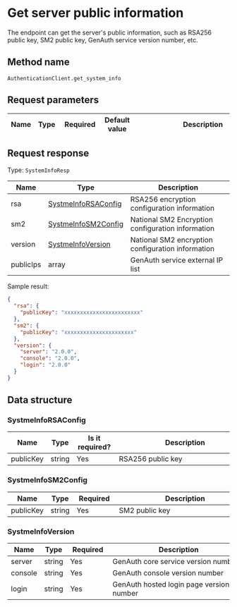# Get server public information

<!--
Warning ⚠️:
Do not modify this document directly,
https://github.com/Authing/authing-docs-factory
Use this project to generate
-->

<LastUpdated />

The endpoint can get the server's public information, such as RSA256 public key, SM2 public key, GenAuth service version number, etc.

## Method name

`AuthenticationClient.get_system_info`

## Request parameters

| Name | Type | <div style="width:80px">Required</div> | Default value | <div style="width:300px">Description</div> | <div style="width:200px"></div>Sample value</div> |
| ---- | ---- | -------------------------------------- | ------------- | ------------------------------------------ | ------------------------------------------------- |

## Request response

Type: `SystemInfoResp`

| Name      | Type                                                   | Description                                       |
| --------- | ------------------------------------------------------ | ------------------------------------------------- |
| rsa       | <a href="#SystmeInfoRSAConfig">SystmeInfoRSAConfig</a> | RSA256 encryption configuration information       |
| sm2       | <a href="#SystmeInfoSM2Config">SystmeInfoSM2Config</a> | National SM2 Encryption configuration information |
| version   | <a href="#SystmeInfoVersion">SystmeInfoVersion</a>     | National SM2 encryption configuration information |
| publicIps | array                                                  | GenAuth service external IP list                  |

Sample result:

```json
{
  "rsa": {
    "publicKey": "xxxxxxxxxxxxxxxxxxxxxxxx"
  },
  "sm2": {
    "publicKey": "xxxxxxxxxxxxxxxxxxxxxx"
  },
  "version": {
    "server": "2.0.0",
    "console": "2.0.0",
    "login": "2.0.0"
  }
}
```

## Data structure

### <a id="SystmeInfoRSAConfig"></a> SystmeInfoRSAConfig

| Name      | Type   | <div style="width:80px">Is it required?</div> | <div style="width:300px">Description</div> | <div style="width:200px">Sample value</div> |
| --------- | ------ | --------------------------------------------- | ------------------------------------------ | ------------------------------------------- |
| publicKey | string | Yes                                           | RSA256 public key                          | `xxxxxxxxxxxxxxxxxxxxxx`                    |

### <a id="SystmeInfoSM2Config"></a> SystmeInfoSM2Config

| Name      | Type   | <div style="width:80px">Required</div> | <div style="width:300px">Description</div> | <div style="width:200px">Sample value</div> |
| --------- | ------ | -------------------------------------- | ------------------------------------------ | ------------------------------------------- |
| publicKey | string | Yes                                    | SM2 public key                             | `xxxxxxxxxxxxxxxxxxxxxx`                    |

### <a id="SystmeInfoVersion"></a> SystmeInfoVersion

| Name    | Type   | <div style="width:80px">Required</div> | <div style="width:300px">Description</div> | <div style="width:200px">Sample value</div> |
| ------- | ------ | -------------------------------------- | ------------------------------------------ | ------------------------------------------- |
| server  | string | Yes                                    | GenAuth core service version number        | `2.0.0`                                     |
| console | string | Yes                                    | GenAuth console version number             | `2.0.0`                                     |
| login   | string | Yes                                    | GenAuth hosted login page version number   | `2.0.0`                                     |
